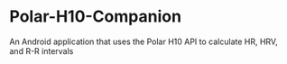 # Polar-H10-Companion
 An Android application that uses the Polar H10 API to calculate HR, HRV, and R-R intervals

